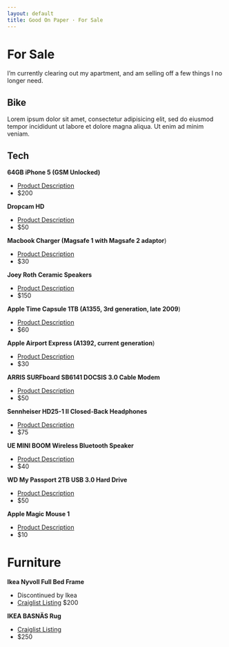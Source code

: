 ```yaml
---
layout: default
title: Good On Paper · For Sale
---
```


# For Sale

I’m currently clearing out my apartment, and am selling off a few things I no longer need.

## Bike

Lorem ipsum dolor sit amet, consectetur adipisicing elit, sed do eiusmod tempor incididunt ut labore et dolore magna aliqua. Ut enim ad minim veniam.

## Tech

**64GB iPhone 5 (GSM Unlocked)**
* [Product Description]()
* $200

**Dropcam HD**
* [Product Description]()
* $50

**Macbook Charger (Magsafe 1 with Magsafe 2 adaptor**)
* [Product Description]()
* $30

**Joey Roth Ceramic Speakers**
* [Product Description]()
* $150

**Apple Time Capsule 1TB (A1355, 3rd generation, late 2009**)
* [Product Description]()
* $60

**Apple Airport Express (A1392, current generation**)
* [Product Description]()
* $30

**ARRIS SURFboard SB6141 DOCSIS 3.0 Cable Modem**
* [Product Description](http://www.amazon.com/gp/product/B00AJHDZSI?psc=1&redirect=true&ref_=oh_aui_search_detailpage)
* $50

**Sennheiser HD25-1 II Closed-Back Headphones**
* [Product Description](http://www.amazon.com/gp/product/B000TDZOXG?psc=1&redirect=true&ref_=oh_aui_detailpage_o05_s00)
* $75

**UE MINI BOOM Wireless Bluetooth Speaker**
* [Product Description](http://www.amazon.com/gp/product/B00E9YIFQ4?psc=1&redirect=true&ref_=oh_aui_detailpage_o07_s00)
* $40

**WD My Passport 2TB USB 3.0 Hard Drive**
* [Product Description](http://www.amazon.com/gp/product/B00E055H5O?psc=1&redirect=true&ref_=oh_aui_detailpage_o08_s00)
* $50

**Apple Magic Mouse 1**
* [Product Description](http://www.amazon.com/gp/product/B002TLTGM6?psc=1&redirect=true&ref_=oh_aui_search_detailpage)
* $10

# Furniture

**Ikea Nyvoll Full Bed Frame**
* Discontinued by Ikea
* [Craiglist Listing](http://portland.craigslist.org/mlt/fuo/5307716235.html)
$200

**IKEA BASNÄS Rug**
* [Craiglist Listing](http://portland.craigslist.org/mlt/fuo/5307752854.html)
* $250
